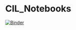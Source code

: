 # CIL_Notebooks

[![Binder](https://mybinder.org/badge_logo.svg)](https://mybinder.org/v2/gh/epapoutsellis/CIL_Notebooks/main?urlpath=lab/tree/index.ipynb)
